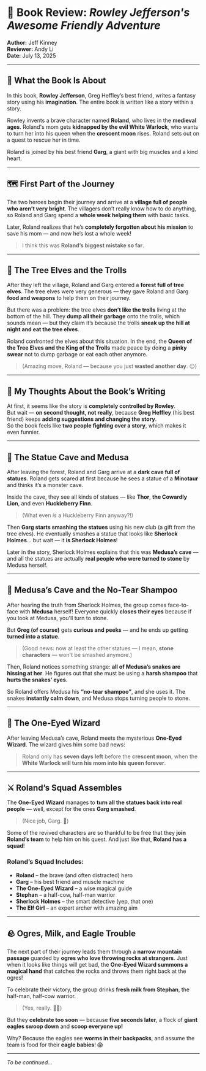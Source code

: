 # 📖 Book Review: *Rowley Jefferson's Awesome Friendly Adventure*

**Author:** Jeff Kinney  
**Reviewer:** Andy Li  
**Date:** July 13, 2025

---

## 🧠 What the Book Is About

In this book, **Rowley Jefferson**, Greg Heffley’s best friend, writes a fantasy story using his **imagination**. The entire book is written like a story within a story.

Rowley invents a brave character named **Roland**, who lives in the **medieval ages**. Roland's mom gets **kidnapped by the evil White Warlock**, who wants to turn her into his queen when the **crescent moon** rises. Roland sets out on a quest to rescue her in time.

Roland is joined by his best friend **Garg**, a giant with big muscles and a kind heart.

---

## 🗺 First Part of the Journey

The two heroes begin their journey and arrive at a **village full of people who aren’t very bright**. The villagers don’t really know how to do anything, so Roland and Garg spend a **whole week helping them** with basic tasks.

Later, Roland realizes that he’s **completely forgotten about his mission** to save his mom — and now he’s lost a whole week!  
> I think this was **Roland’s biggest mistake so far**.

---

## 🌳 The Tree Elves and the Trolls

After they left the village, Roland and Garg entered a **forest full of tree elves**. The tree elves were very generous — they gave Roland and Garg **food and weapons** to help them on their journey.

But there was a problem: the tree elves **don’t like the trolls** living at the bottom of the hill. They **dump all their garbage** onto the trolls, which sounds mean — but they claim it’s because the trolls **sneak up the hill at night and eat the tree elves**.

Roland confronted the elves about this situation. In the end, the **Queen of the Tree Elves and the King of the Trolls** made peace by doing a **pinky swear** not to dump garbage or eat each other anymore.  
> (Amazing move, Roland — because you just **wasted another day**. 😑)

---

## 💬 My Thoughts About the Book’s Writing

At first, it seems like the story is **completely controlled by Rowley**.  
But wait — **on second thought, not really**, because **Greg Heffley** (his best friend) keeps **adding suggestions and changing the story**.  
So the book feels like **two people fighting over a story**, which makes it even funnier.

---

## 🗿 The Statue Cave and Medusa

After leaving the forest, Roland and Garg arrive at a **dark cave full of statues**. Roland gets scared at first because he sees a statue of a **Minotaur** and thinks it’s a monster cave.

Inside the cave, they see all kinds of statues — like **Thor**, **the Cowardly Lion**, and even **Huckleberry Finn**.  
> (What even *is* a Huckleberry Finn anyway?!)

Then **Garg starts smashing the statues** using his new club (a gift from the tree elves). He eventually smashes a statue that looks like **Sherlock Holmes**… but wait — it **is Sherlock Holmes**!

Later in the story, Sherlock Holmes explains that this was **Medusa’s cave** — and all the statues are actually **real people who were turned to stone** by Medusa herself.

---

## 🐍 Medusa’s Cave and the No-Tear Shampoo

After hearing the truth from Sherlock Holmes, the group comes face-to-face with **Medusa** herself! Everyone quickly **closes their eyes** because if you look at Medusa, you'll turn to stone.

But **Greg (of course)** gets **curious and peeks** — and he ends up getting **turned into a statue**.  
> (Good news: now at least the other statues — I mean, **stone characters** — won't be smashed anymore.)

Then, Roland notices something strange: **all of Medusa’s snakes are hissing at her**. He figures out that she must be using a **harsh shampoo** that **hurts the snakes’ eyes**.

So Roland offers Medusa his **“no-tear shampoo”**, and she uses it. The snakes **instantly calm down**, and Medusa stops turning people to stone.

---

## 🧙 The One-Eyed Wizard

After leaving Medusa’s cave, Roland meets the mysterious **One-Eyed Wizard**. The wizard gives him some bad news:  
> Roland only has **seven days left** before the **crescent moon**, when the **White Warlock will turn his mom into his queen forever**.

---

## ⚔️ Roland’s Squad Assembles

The **One-Eyed Wizard** manages to **turn all the statues back into real people** — well, except for the ones **Garg smashed**.  
> (Nice job, Garg. 😬)

Some of the revived characters are so thankful to be free that they **join Roland’s team** to help him on his quest. And just like that, **Roland has a squad**!

### Roland’s Squad Includes:
- **Roland** – the brave (and often distracted) hero  
- **Garg** – his best friend and muscle machine  
- **The One-Eyed Wizard** – a wise magical guide  
- **Stephan** – a half-cow, half-man warrior  
- **Sherlock Holmes** – the smart detective (yep, that one)  
- **The Elf Girl** – an expert archer with amazing aim

---

## 🪨 Ogres, Milk, and Eagle Trouble

The next part of their journey leads them through a **narrow mountain passage** guarded by **ogres who love throwing rocks at strangers**. Just when it looks like things will get bad, the **One-Eyed Wizard summons a magical hand** that catches the rocks and throws them right back at the ogres!

To celebrate their victory, the group drinks **fresh milk from Stephan**, the half-man, half-cow warrior.  
> (Yes, really. 🤷‍♂️)

But they **celebrate too soon** — because **five seconds later**, a flock of **giant eagles swoop down** and **scoop everyone up!**

Why? Because the eagles see **worms in their backpacks**, and assume the team is food for their **eagle babies**! 😱

---

*To be continued...*
